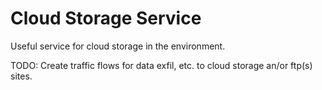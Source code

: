 # Cloud Storage Service
Useful service for cloud storage in the environment.

TODO: Create traffic flows for data exfil, etc. to cloud storage an/or ftp(s) sites.